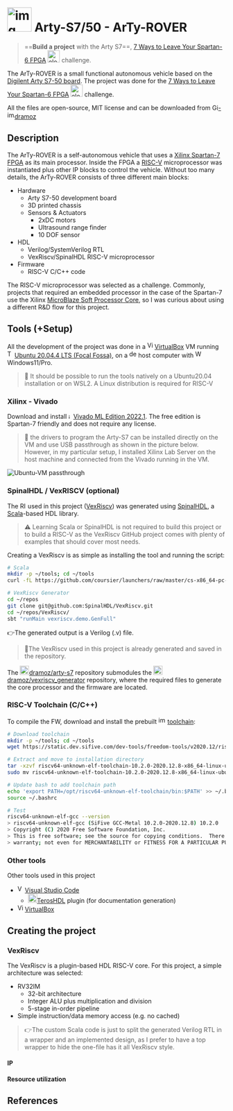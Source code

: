 

# <img src="https://digilent.com/reference/_media/reference/programmable-logic/arty-s7/arty-s7-0.png" alt="img" style="height:2em;" /> Arty-S7/50 - ArTy-ROVER

> ==**Build a project** with the Arty S7==, [7 Ways to Leave Your Spartan-6 FPGA](https://community.element14.com/technologies/fpga-group/w/documents/27537/7-ways-to-leave-your-spartan-6-fpga) [<img src="https://community.element14.com/e14/cfs/e14core/images/logos/e14_Profile_206px.png" alt="element14 Community" style="height:2em;" />](https://community.element14.com/) challenge.

The ArTy-ROVER is a small functional autonomous vehicle based on the [Digilent Arty S7-50 board](https://digilent.com/reference/programmable-logic/arty-s7/start). The project was done for the [7 Ways to Leave Your Spartan-6 FPGA](https://community.element14.com/technologies/fpga-group/w/documents/27537/7-ways-to-leave-your-spartan-6-fpga) [<img src="https://community.element14.com/e14/cfs/e14core/images/logos/e14_Profile_206px.png" alt="element14 Community" style="height:2em;" />](https://community.element14.com/) challenge.

All the files are open-source, MIT license and can be downloaded from [<img src="https://github.githubassets.com/images/modules/logos_page/GitHub-Logo.png" alt="GitHub Logo" style="height:1.0em;" />-<img src="https://avatars.githubusercontent.com/u/34524370?v=4" alt="img" style="height:1.2em;" />dramoz](https://github.com/dramoz/arty-s7)

## Description

The ArTy-ROVER is a self-autonomous vehicle that uses a [Xilinx Spartan-7 FPGA](https://www.xilinx.com/products/silicon-devices/fpga/spartan-7.html) as its main processor. Inside the FPGA a [RISC-V](https://en.wikipedia.org/wiki/RISC-V) microprocessor was instantiated plus other IP blocks to control the vehicle. Without too many details, the ArTy-ROVER consists of three different main blocks:

- Hardware
  - Arty S7-50 development board
  - 3D printed chassis
  - Sensors & Actuators
    - 2xDC motors
    - Ultrasound range finder
    - 10 DOF sensor
- HDL
  - Verilog/SystemVerilog RTL
  - VexRiscv/SpinalHDL RISC-V microprocessor
- Firmware
  - RISC-V C/C++ code

The RISC-V microprocessor was selected as a challenge. Commonly, projects that required an embedded processor in the case of the Spartan-7 use the Xilinx [MicroBlaze Soft Processor Core](https://www.xilinx.com/products/design-tools/microblaze.html), so I was curious about using a different R&D flow for this project.

## Tools (+Setup)

All the development of the project was done in a [<img src="https://cdn.icon-icons.com/icons2/2699/PNG/512/virtualbox_logo_icon_169253.png" alt="VirtualBox" style="height:1.2em" />VirtualBox](https://www.virtualbox.org/) VM running [<img src="https://assets.ubuntu.com/v1/29985a98-ubuntu-logo32.png" alt="The Circle of Friends" style="height:1.2em;" />Ubuntu 20.04.4 LTS (Focal Fossa)](https://releases.ubuntu.com/20.04.4/),  on a <img src="https://raw.githubusercontent.com/FortAwesome/Font-Awesome/6.x/svgs/solid/computer.svg" alt="desktop" style="height:1.2em;" /> host computer with <img src="https://upload.wikimedia.org/wikipedia/commons/5/5f/Windows_logo_-_2012.svg" alt="WSL2" style="height:1.2em" />Windows11/Pro.

> 📝 It should be possible to run the tools natively on a Ubuntu20.04 installation or on WSL2. A Linux distribution is required for RISC-V

### Xilinx - Vivado

Download and install [<img src="https://www.xilinx.com/etc.clientlibs/site/clientlibs/xilinx/site-all/resources/imgs/products/xilinx-logo-product.png" alt="img" style="height:0.8em;" />Vivado ML Edition 2022.1](https://www.xilinx.com/support/download/index.html/content/xilinx/en/downloadNav/vivado-design-tools/2022-1.html). The free edition is Spartan-7 friendly and does not require any license.

> 📝 the drivers to program the Arty-S7 can be installed directly on the VM and use USB passthrough as shown in the picture below. However, in my particular setup, I installed Xilinx Lab Server on the host machine and connected from the Vivado running in the VM.

![Ubuntu-VM passthrough](../projects/arty_s7_atrover/assets/vm-usb.png)

### SpinalHDL / VexRISCV (optional)

The [<img src="https://riscv.org/wp-content/uploads/2020/06/riscv-color.svg" alt="RISC-V International" style="height:1em;" />](https://riscv.org/) used in this project ([VexRiscv](https://github.com/SpinalHDL/VexRiscv)) was generated using [SpinalHDL](https://spinalhdl.github.io/SpinalDoc-RTD/master/index.html), a [Scala](https://www.scala-lang.org/)-based HDL library. 

> ⚠ Learning Scala or SpinalHDL is not required to build this project or to build a RISC-V as the VexRiscv GitHub project comes with plenty of examples that should cover most needs.

Creating a VexRiscv is as simple as installing the tool and running the script:

```bash
# Scala
mkdir -p ~/tools; cd ~/tools
curl -fL https://github.com/coursier/launchers/raw/master/cs-x86_64-pc-linux.gz | gzip -d > cs && chmod +x cs && ./cs setup

# VexRiscv Generator
cd ~/repos
git clone git@github.com:SpinalHDL/VexRiscv.git
cd ~/repos/VexRiscv/
sbt "runMain vexriscv.demo.GenFull"
```

👉The generated output is a Verilog (.v) file.

> 📝The VexRiscv used in this project is already generated and saved in the repository.

The [<img src="https://github.githubassets.com/images/modules/logos_page/GitHub-Mark.png" alt="GitHub Logomark" style="height:1.5em;" />dramoz/arty-s7](https://github.com/dramoz/arty-s7) repository submodules the [<img src="https://github.githubassets.com/images/modules/logos_page/GitHub-Mark.png" alt="GitHub Logomark" style="height:1.5em;" />dramoz/vexriscv_generator](https://github.com/dramoz/vexriscv_generator) repository, where the required files to generate the core processor and the firmware are located.

### RISC-V Toolchain (C/C++)

To compile the FW, download and install the prebuilt [<img src="https://community.cadence.com/cfs-file/__key/communityserver-blogs-components-weblogfiles/00-00-00-01-06/sifive_2D00_logo_2D00_v1.png" alt="img" style="height:1.2em;" />](https://www.sifive.com/) [toolchain](https://www.sifive.com/software):

```bash
# Download toolchain
mkdir -p ~/tools; cd ~/tools
wget https://static.dev.sifive.com/dev-tools/freedom-tools/v2020.12/riscv64-unknown-elf-toolchain-10.2.0-2020.12.8-x86_64-linux-ubuntu14.tar.gz

# Extract and move to installation directory
tar -xzvf riscv64-unknown-elf-toolchain-10.2.0-2020.12.8-x86_64-linux-ubuntu14.tar.gz
sudo mv riscv64-unknown-elf-toolchain-10.2.0-2020.12.8-x86_64-linux-ubuntu14 /opt/riscv64-unknown-elf-toolchain

# Update bash to add toolchain path
echo 'export PATH=/opt/riscv64-unknown-elf-toolchain/bin:$PATH' >> ~/.bashrc
source ~/.bashrc

# Test
riscv64-unknown-elf-gcc --version
> riscv64-unknown-elf-gcc (SiFive GCC-Metal 10.2.0-2020.12.8) 10.2.0
> Copyright (C) 2020 Free Software Foundation, Inc.
> This is free software; see the source for copying conditions.  There is NO
> warranty; not even for MERCHANTABILITY or FITNESS FOR A PARTICULAR PURPOSE.
```

### Other tools

Other tools used in this project

- [<img src="https://code.visualstudio.com/assets/images/code-stable.png" alt="VS Code icon" style="height:1.2em;" />Visual Studio Code](https://code.visualstudio.com/)
  - [<img src="https://teros-technology.gallerycdn.vsassets.io/extensions/teros-technology/teroshdl/2.0.7/1651778078435/Microsoft.VisualStudio.Services.Icons.Default" alt="img" style="height:1.5em;" />TerosHDL](https://marketplace.visualstudio.com/items?itemName=teros-technology.teroshdl) plugin (for documentation generation)
-  [<img src="https://cdn.icon-icons.com/icons2/2699/PNG/512/virtualbox_logo_icon_169253.png" alt="VirtualBox" style="height:1.2em" />VirtualBox](https://www.virtualbox.org/)

## Creating the project

### VexRiscv

The VexRiscv is a plugin-based HDL RISC-V core. For this project, a simple architecture was selected:

- RV32IM
  - 32-bit architecture
  - Integer ALU plus multiplication and division
  - 5-stage in-order pipeline
- Simple instruction/data memory access (e.g. no cached)

> 👉The custom Scala code is just to split the generated Verilog RTL in a wrapper and an implemented design, as I prefer to have a top wrapper to hide the one-file has it all VexRiscv style.

#### IP



#### Resource utilization



## References

